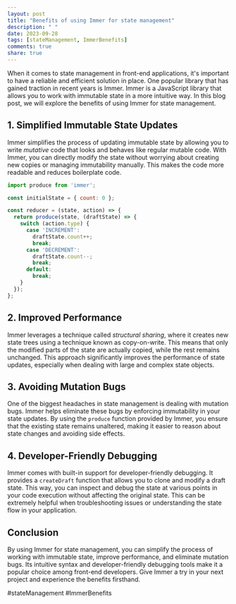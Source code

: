 ```yaml
---
layout: post
title: "Benefits of using Immer for state management"
description: " "
date: 2023-09-28
tags: [stateManagement, ImmerBenefits]
comments: true
share: true
---
```


When it comes to state management in front-end applications, it's important to have a reliable and efficient solution in place. One popular library that has gained traction in recent years is Immer. Immer is a JavaScript library that allows you to work with immutable state in a more intuitive way. In this blog post, we will explore the benefits of using Immer for state management.

## 1. Simplified Immutable State Updates

Immer simplifies the process of updating immutable state by allowing you to write *mutative* code that looks and behaves like regular mutable code. With Immer, you can directly modify the state without worrying about creating new copies or managing immutability manually. This makes the code more readable and reduces boilerplate code.

```javascript
import produce from 'immer';

const initialState = { count: 0 };

const reducer = (state, action) => {
  return produce(state, (draftState) => {
    switch (action.type) {
      case 'INCREMENT':
        draftState.count++;
        break;
      case 'DECREMENT':
        draftState.count--;
        break;
      default:
        break;
    }
  });
};
```

## 2. Improved Performance

Immer leverages a technique called *structural sharing*, where it creates new state trees using a technique known as copy-on-write. This means that only the modified parts of the state are actually copied, while the rest remains unchanged. This approach significantly improves the performance of state updates, especially when dealing with large and complex state objects.

## 3. Avoiding Mutation Bugs

One of the biggest headaches in state management is dealing with mutation bugs. Immer helps eliminate these bugs by enforcing immutability in your state updates. By using the `produce` function provided by Immer, you ensure that the existing state remains unaltered, making it easier to reason about state changes and avoiding side effects.

## 4. Developer-Friendly Debugging

Immer comes with built-in support for developer-friendly debugging. It provides a `createDraft` function that allows you to clone and modify a draft state. This way, you can inspect and debug the state at various points in your code execution without affecting the original state. This can be extremely helpful when troubleshooting issues or understanding the state flow in your application.

## Conclusion

By using Immer for state management, you can simplify the process of working with immutable state, improve performance, and eliminate mutation bugs. Its intuitive syntax and developer-friendly debugging tools make it a popular choice among front-end developers. Give Immer a try in your next project and experience the benefits firsthand.

#stateManagement #ImmerBenefits